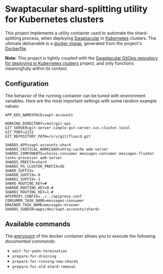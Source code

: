 Swaptacular shard-splitting utility for Kubernetes clusters
===========================================================

This project implements a utility container used to automate the
shard-splitting process, when deploying [Swaptacular] in [Kubernetes]
clusters. The ultimate deliverable is a [docker image], generated from
the project's [Dockerfile](../master/Dockerfile).

**Note:** This project is tightly coupled with the [Swaptacular GitOps
repository for deploying to Kubernetes
clusters](https://github.com/swaptacular/swpt-k8s-config) project, and
only functions meaningfully within its context.

Configuration
-------------

The behavior of the running container can be tuned with environment
variables. Here are the most important settings with some random
example values:

```shell
APP_K8S_NAMESPACE=swpt-accounts

WORKING_DIRECTORY=/mnt/git-ops
GIT_SERVER=git-server.simple-git-server.svc.cluster.local
GIT_PORT=2222
GIT_REPOSITORY_PATH=/srv/git/fluxcd.git

SHARDS_APP=swpt-accounts-shard
SHARDS_CRITICAL_WORKLOADS=http-cache web-server
SHARDS_COMPONENTS=chores-consumer messages-consumer messages-flusher tasks-processor web-server
SHARDS_PREFIX=shard
SHARDS_PG_CLUSTER_PREFIX=db
SHARD_SUFFIX=
SHARD0_SUFFIX=-0
SHARD1_SUFFIX=-1
SHARD_ROUTING_KEY=#
SHARD0_ROUTING_KEY=0.#
SHARD1_ROUTING_KEY=1.#
APIPROXY_CONFIG=../../apiproxy.conf
CONSUMER_TASK_NAME=messages-consumer
DRAINER_TASK_NAME=messages-drainer
SHARDS_SUBDIR=apps/dev/swpt-accounts/shards
```

Available commands
------------------

The [entrypoint](../master/docker-entrypoint.sh) of the docker
container allows you to execute the following *documented commands*:

* `wait-for-pods-termination`
* `prepare-for-draining`
* `prepare-for-running-new-shards`
* `prepare-for-old-shard-removal`


[Swaptacular]: https://swaptacular.github.io/overview
[Kubernetes]: https://kubernetes.io/
[docker image]: https://www.geeksforgeeks.org/what-is-docker-images/

